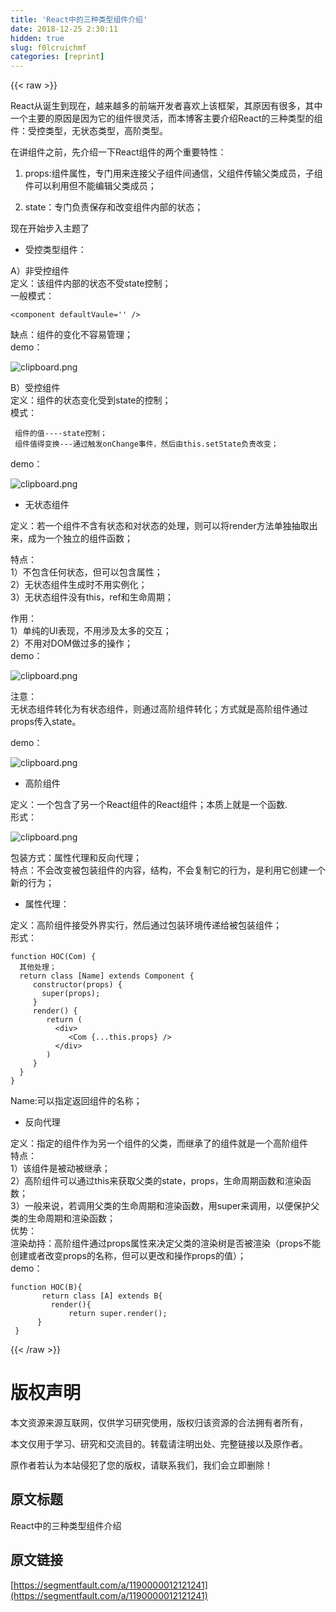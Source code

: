 ```yaml
---
title: 'React中的三种类型组件介绍' 
date: 2018-12-25 2:30:11
hidden: true
slug: f0lcruichmf
categories: [reprint]
---
```


{{< raw >}}

                    
<p>React从诞生到现在，越来越多的前端开发者喜欢上该框架，其原因有很多，其中一个主要的原因是因为它的组件很灵活，而本博客主要介绍React的三种类型的组件：受控类型，无状态类型，高阶类型。</p>
<p>在讲组件之前，先介绍一下React组件的两个重要特性：</p>
<ol>
<li><p>props:组件属性，专门用来连接父子组件间通信，父组件传输父类成员，子组件可以利用但不能编辑父类成员；</p></li>
<li><p>state：专门负责保存和改变组件内部的状态；</p></li>
</ol>
<p>现在开始步入主题了</p>
<ul><li><p>受控类型组件：</p></li></ul>
<p>A）非受控组件<br>定义：该组件内部的状态不受state控制；<br>一般模式：</p>
<div class="widget-codetool" style="display:none;">
      <div class="widget-codetool--inner">
      <span class="selectCode code-tool" data-toggle="tooltip" data-placement="top" title="" data-original-title="全选"></span>
      <span type="button" class="copyCode code-tool" data-toggle="tooltip" data-placement="top" data-clipboard-text="<component defaultVaule='' />" title="" data-original-title="复制"></span>
      <span type="button" class="saveToNote code-tool" data-toggle="tooltip" data-placement="top" title="" data-original-title="放进笔记"></span>
      </div>
      </div><pre class="hljs xml"><code style="word-break: break-word; white-space: initial;"><span class="hljs-tag">&lt;<span class="hljs-name">component</span> <span class="hljs-attr">defaultVaule</span>=<span class="hljs-string">''</span> /&gt;</span></code></pre>
<p>缺点：组件的变化不容易管理；<br>demo：</p>
<p><span class="img-wrap"><img data-src="/img/bVY1mC?w=434&amp;h=138" src="https://static.alili.tech/img/bVY1mC?w=434&amp;h=138" alt="clipboard.png" title="clipboard.png" style="cursor: pointer; display: inline;"></span></p>
<p>B）受控组件<br>定义：组件的状态变化受到state的控制；<br>模式：</p>
<div class="widget-codetool" style="display:none;">
      <div class="widget-codetool--inner">
      <span class="selectCode code-tool" data-toggle="tooltip" data-placement="top" title="" data-original-title="全选"></span>
      <span type="button" class="copyCode code-tool" data-toggle="tooltip" data-placement="top" data-clipboard-text=" 组件的值----state控制；
 组件值得变换---通过触发onChange事件，然后由this.setState负责改变；" title="" data-original-title="复制"></span>
      <span type="button" class="saveToNote code-tool" data-toggle="tooltip" data-placement="top" title="" data-original-title="放进笔记"></span>
      </div>
      </div><pre class="hljs ada"><code> 组件的值<span class="hljs-comment">----state控制；</span>
 组件值得变换<span class="hljs-comment">---通过触发onChange事件，然后由this.setState负责改变；</span></code></pre>
<p>demo：</p>
<p><span class="img-wrap"><img data-src="/img/bVY1nT?w=448&amp;h=407" src="https://static.alili.tech/img/bVY1nT?w=448&amp;h=407" alt="clipboard.png" title="clipboard.png" style="cursor: pointer; display: inline;"></span></p>
<ul><li><p>无状态组件</p></li></ul>
<p>定义：若一个组件不含有状态和对状态的处理，则可以将render方法单独抽取出来，成为一个独立的组件函数；</p>
<p>特点：<br>1）不包含任何状态，但可以包含属性；<br>2）无状态组件生成时不用实例化；<br>3）无状态组件没有this，ref和生命周期；</p>
<p>作用：<br>1）单纯的UI表现，不用涉及太多的交互；<br>2）不用对DOM做过多的操作；<br>demo：</p>
<p><span class="img-wrap"><img data-src="/img/bVY1oM?w=290&amp;h=195" src="https://static.alili.tech/img/bVY1oM?w=290&amp;h=195" alt="clipboard.png" title="clipboard.png" style="cursor: pointer; display: inline;"></span></p>
<p>注意：<br>无状态组件转化为有状态组件，则通过高阶组件转化；方式就是高阶组件通过props传入state。</p>
<p>demo：</p>
<p><span class="img-wrap"><img data-src="/img/bVY1pB?w=476&amp;h=468" src="https://static.alili.tech/img/bVY1pB?w=476&amp;h=468" alt="clipboard.png" title="clipboard.png" style="cursor: pointer; display: inline;"></span></p>
<ul><li><p>高阶组件</p></li></ul>
<p>定义：一个包含了另一个React组件的React组件；本质上就是一个函数.<br>形式：</p>
<p><span class="img-wrap"><img data-src="/img/bVY1qw?w=632&amp;h=234" src="https://static.alili.tech/img/bVY1qw?w=632&amp;h=234" alt="clipboard.png" title="clipboard.png" style="cursor: pointer; display: inline;"></span></p>
<p>包装方式：属性代理和反向代理；<br>特点：不会改变被包装组件的内容，结构，不会复制它的行为，是利用它创建一个新的行为；</p>
<ul><li><p>属性代理：</p></li></ul>
<p>定义：高阶组件接受外界实行，然后通过包装环境传递给被包装组件；<br>形式：</p>
<div class="widget-codetool" style="display:none;">
      <div class="widget-codetool--inner">
      <span class="selectCode code-tool" data-toggle="tooltip" data-placement="top" title="" data-original-title="全选"></span>
      <span type="button" class="copyCode code-tool" data-toggle="tooltip" data-placement="top" data-clipboard-text="function HOC(Com) {
  其他处理；
  return class [Name] extends Component {
     constructor(props) {
       super(props);
     }
     render() {
        return (
          <div>
             <Com {...this.props} />
          </div>
        )
     }
  }
}" title="" data-original-title="复制"></span>
      <span type="button" class="saveToNote code-tool" data-toggle="tooltip" data-placement="top" title="" data-original-title="放进笔记"></span>
      </div>
      </div><pre class="hljs scala"><code>function <span class="hljs-type">HOC</span>(<span class="hljs-type">Com</span>) {
  其他处理；
  <span class="hljs-keyword">return</span> <span class="hljs-class"><span class="hljs-keyword">class</span> [<span class="hljs-type">Name</span>] <span class="hljs-keyword">extends</span> <span class="hljs-title">Component</span> </span>{
     constructor(props) {
       <span class="hljs-keyword">super</span>(props);
     }
     render() {
        <span class="hljs-keyword">return</span> (
          &lt;div&gt;
             &lt;<span class="hljs-type">Com</span> {...<span class="hljs-keyword">this</span>.props} /&gt;
          &lt;/div&gt;
        )
     }
  }
}</code></pre>
<p>Name:可以指定返回组件的名称；</p>
<ul><li><p>反向代理</p></li></ul>
<p>定义：指定的组件作为另一个组件的父类，而继承了的组件就是一个高阶组件<br>特点：<br> 1）该组件是被动被继承；<br> 2）高阶组件可以通过this来获取父类的state，props，生命周期函数和渲染函数；<br> 3）一般来说，若调用父类的生命周期和渲染函数，用super来调用，以便保护父类的生命周期和渲染函数；<br>优势：<br>渲染劫持：高阶组件通过props属性来决定父类的渲染树是否被渲染（props不能创建或者改变props的名称，但可以更改和操作props的值）；<br>demo：</p>
<div class="widget-codetool" style="display:none;">
      <div class="widget-codetool--inner">
      <span class="selectCode code-tool" data-toggle="tooltip" data-placement="top" title="" data-original-title="全选"></span>
      <span type="button" class="copyCode code-tool" data-toggle="tooltip" data-placement="top" data-clipboard-text="function HOC(B){
       return class [A] extends B{
         render(){
             return super.render();
      }
 }" title="" data-original-title="复制"></span>
      <span type="button" class="saveToNote code-tool" data-toggle="tooltip" data-placement="top" title="" data-original-title="放进笔记"></span>
      </div>
      </div><pre class="hljs scala"><code>function <span class="hljs-type">HOC</span>(<span class="hljs-type">B</span>){
       <span class="hljs-keyword">return</span> <span class="hljs-class"><span class="hljs-keyword">class</span> [<span class="hljs-type">A</span>] <span class="hljs-keyword">extends</span> <span class="hljs-title">B</span></span>{
         render(){
             <span class="hljs-keyword">return</span> <span class="hljs-keyword">super</span>.render();
      }
 }</code></pre>

                
{{< /raw >}}

# 版权声明
本文资源来源互联网，仅供学习研究使用，版权归该资源的合法拥有者所有，

本文仅用于学习、研究和交流目的。转载请注明出处、完整链接以及原作者。

原作者若认为本站侵犯了您的版权，请联系我们，我们会立即删除！

## 原文标题
React中的三种类型组件介绍

## 原文链接
[https://segmentfault.com/a/1190000012121241](https://segmentfault.com/a/1190000012121241)

